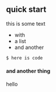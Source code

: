 ## quick start

this is some text

 * with
 * a list
 * and another

```bash
$ here is code
```

#### and another thing

hello
